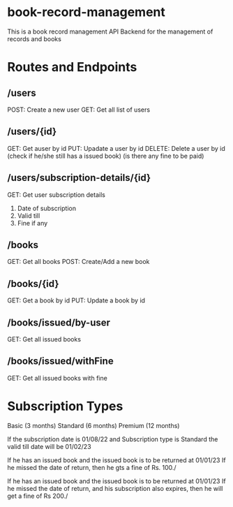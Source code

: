 # book-record-management

This is a book record management API Backend for the management of records and books

# Routes and Endpoints

## /users

POST: Create a new user
GET: Get all list of users

## /users/{id}

GET: Get auser by id
PUT: Upadate a user by id
DELETE: Delete a user by id (check if he/she still has a issued book) (is there any fine to be paid)

## /users/subscription-details/{id}

GET: Get user subscription details
1. Date of subscription
2. Valid till
3. Fine if any

## /books

GET: Get all books
POST: Create/Add a new book

## /books/{id}

GET: Get a book by id
PUT: Update a book by id

## /books/issued/by-user

GET: Get all issued books

## /books/issued/withFine

GET: Get all issued books with fine


# Subscription Types

Basic (3 months) 
Standard (6 months) 
Premium (12 months)

If the subscription date is 01/08/22 
and Subscription type is Standard 
the valid till date will be 01/02/23

If he has an issued book and the issued book is to be returned at 01/01/23 
If he missed the date of return, then he gts a fine of Rs. 100./

If he has an issued book and the issued book is to be returned at 01/01/23 
If he missed the date of return, and his subscription also expires, then he will get a fine of Rs 200./
